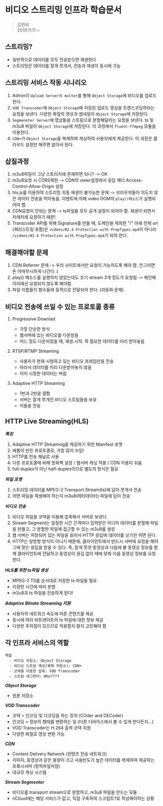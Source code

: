 # 비디오 스트리밍 인프라 학습문서
> 김한비<br>
> 2019.11.11 ~

## 스트리밍?
- 일반적으로 데이터를 모두 전송받으면 재생한다
- 스트리밍은 데이터를 잘게 쪼개서, 전송과 재생이 동시에 가능

## 스트리밍 서비스 작동 시나리오
1. Admin이 `Upload Server의 multer`를 통해 `Object Storage`에 비디오를 업로드한다.
2. `VOD Transcoder`에 `Object Storage`에 저장된 업로드 영상을 트랜스코딩하라는 요청을 보낸다. 다양한 화질의 영상과 썸네일이 `Object Storage`에 저장된다.
3. `Segmeneter Server`에 영상들을 스트림으로 분할해달라는 요청을 보낸다. ts 및 m3u8 파일이 `Object Storage`에 저장된다. 이 과정에서 `fluent-ffmpeg` 모듈을 이용한다.
4. `CDN+`가 `Object Storage`을 복제하여 캐싱하여 사용자에게 제공한다. 이 과정은 클라우드 설정만 해주면 알아서 된다.

## 삽질과정
1. m3u8파일이 그냥 스토리지에 존재하면 되나? -> OK
2. m3u8요청 시 CORS제한 -> CDN의 viewr설정에서 응답 헤더 Access-Control-Allow-Origin 설정
3. hls.js를 이용하여 스트리밍 자동 재생이 불가능한 문제 -> 브라우저들이 의도치 않은 데이터 전송을 막아놓음. 이벤트에 의해 video DOM의 `play()메소드`가 실행되어야 함.
4. CDN요청이 안되는 문제 -> ts파일들 모두 공개 설정이 되어야 함. 재생이 되면서 차례차례 요청하기 때문!
5. Transcoder API를 위해 Signature를 만들 때, 도메인을 제외한 "/" 아래 전체 url (쿼리스트링 포함)은 `videos/#2 4 Protection with PropTypes.mp4`이 아니라 `/videos/#2 4 Protection with PropTypes.mp4`가 되야 한다.

## 해결해야할 문제
1. CDN Referrer 문제 -> 우리 사이트에서만 요청이 가능하도록 해야 함. 안그러면 돈 어마무시하게 나간다 :(
2. play() 메소드를 실행하지 않았는데도 초기 stream 3개 정도가 요청됨 -> 메인페이지에선 요청되지 않도록 해야함.
3. 파일 이름들이 함수들에 동적으로 전달되야 한다. (자동화 문제)

## 비디오 전송에 쓰일 수 있는 프로토콜 종류
1. Progressive Downlad
    - 가장 단순한 방식
    - 웹서버에 있는 비디오를 다운받음
    - 어느 정도 다운되었을 때, 재생 시작. 즉 필요한 데이터를 미리 받아놓음

2. RTSP/RTMP Streaming
    - 사용자가 현재 시청하고 있는 비디오 프레임만을 전송
    - 따라서 데이터를 미리 다운받아놓지 않음
    - 이미 시청한 데이터는 버림

3. Adaptive HTTP Streaming
    - 1번과 2번을 결합
    - 서버는 잘개 쪼개진 비디오 스트림들을 보유
    - 이들을 전송


## HTTP Live Streaming(HLS)
***특징***
1. Adaptive HTTP Streaming을 제공하기 위한 Manifest 포맷
2. 애플이 만든 프로토콜로, 가장 많이 쓰임!
3. HTTP를 전송 채널로 사용
4. 다른 프로토콜에 비해 방화벽 설정 / 웹서버 캐싱 적용 / CDN 이용이 쉬움
5. full-duplex가 아닌 half-duplex이므로 별도의 방식은 필요

***파일 포멧***
1. 스트리밍 데이터를 MPEG-2 Transport Stream(ts)에 담아 쪼개서 전송
2. 어떤 파일을 재생해야 하는지 m3u8(메타데이터) 파일에 담아 전송

***비디오 전송***
1. 비디오 파일을 코덱을 이용해 압축해서 서버로 보낸다. 
2. Stream Segment는 일정한 시간 간격마다 입력받은 미디어 데이터를 분할해 파일을 만들고, 그 분할한 파일에 접근할 수 있는 m3u8를 생성
3. 웹 서버는 저장되어 있는 파일을 읽어서 HTTP 응답에 데이터를 싣기만 하면 된다.
4. HTTP는 양방향 방식이 아니기 때문에, 클라이언트에서 반드시 서버에 요청을 해야 그에 맞는 응답을 받을 수 있다. 즉, 잘게 쪼갠 동영상과 다음에 볼 동영상 정보를 함께 클라이언트에 전달하고 동영상이 끊김 없이 때에 맞춰 다음 동영상 정보를 요청한다. 

***HLS를 위한 ts파일 생성***
- MPEG-2 TS를 순서대로 저장한 ts 파일들 필요
- 지정한 시간에 따라 분할
- m3u8과 ts 파일을 전송하게 된다!

***Adaptive Bitrate Streaming 지원***
- 사용자의 네트워크 속도에 따른 콘텐츠를 제공
- 동시에 여러 비트레이트의 ts 파일에 대한 정보 제공
- 다양한 주의점이 있으므로 적용할지 말지 고민해야 함

## 각 인프라 서비스의 역할
```
역할
  - 비디오 저장소: Object Storage
  - 비디오 스트림 캐싱(복제 저장소): CDN+ 
  - 코덱을 이용한 압축: VOD Transcoder
  - 스트림 세그먼터: Who????
```

***Object Storage***
- 원본 저장소

***VOD Transcoder***
- 코덱 = 인코딩 및 디코딩을 하는 장치 (COder and DECoder)
- 인코딩 = 정보의 형태를 변환하는 일 (다른 디바이스에서 볼 수 있게 한다든지...)
- VOD Transcoder는 H.264 출력 코덱 지원
- 다양한 화질로 영상 변환 가능

***CDN***
- Content Delivery Network (컨텐츠 전송 네트워크)
- 이미지, 동영상과 같은 용량이 크고 사용빈도가 높은 데이터를 복제하여 제공하는 프록시서버 (정적파일저장)
- 대규모 캐싱 시스템

***Stream Segmenter***
- 비디오를 transport stream으로 분할하고, m3u8 파일을 만드는 모듈
- nCloud에는 해당 서비스가 없고, 직접 구축하여 스크립트?로 작성해야하는 상황

